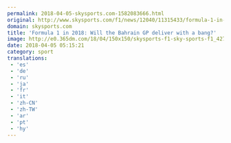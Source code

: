 ```yaml
---
permalink: 2018-04-05-skysports.com-1582083666.html
original: http://www.skysports.com/f1/news/12040/11315433/formula-1-in-2018-will-the-bahrain-gp-deliver-with-a-bang
domain: skysports.com
title: 'Formula 1 in 2018: Will the Bahrain GP deliver with a bang?'
image: http://e0.365dm.com/18/04/150x150/skysports-f1-sky-sports-f1_4272387.jpg
date: 2018-04-05 05:15:21
category: sport
translations: 
 - 'es'
 - 'de'
 - 'ru'
 - 'ja'
 - 'fr'
 - 'it'
 - 'zh-CN'
 - 'zh-TW'
 - 'ar'
 - 'pt'
 - 'hy'
---
```


